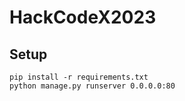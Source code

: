 # HackCodeX2023

## Setup
`pip install -r requirements.txt`  
`python manage.py runserver 0.0.0.0:80`